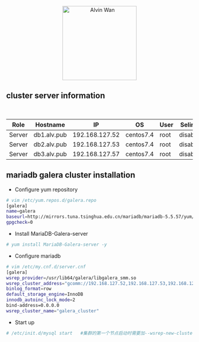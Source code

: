 <p align='center'> <a href='https://github.com/alvinwancn' target="_blank"> <img src='https://github.com/AlvinWanCN/life-record/raw/master/images/etlucency.png' alt='Alvin Wan' width=200></a></p>

## cluster server information

<html>
<table>
    <thead>
        <th>Role</th>
        <th>Hostname</th>
        <th>IP</th>
        <th>OS</th>
        <th>User</th>
        <th>Selinux</th>
        <th>Firewalld</th>
    </thead>
    <tr>
        <td>Server</td>
        <td>db1.alv.pub</td>
        <td>192.168.127.52</td>
        <td>centos7.4</td>
        <td>root</td>
        <td>disabled</td>
        <td>disabled</td>
    </tr>
    <tr>
        <td>Server</td>
        <td>db2.alv.pub</td>
        <td>192.168.127.53</td>
        <td>centos7.4</td>
        <td>root</td>
        <td>disabled</td>
        <td>disabled</td>
    </tr>
    <tr>
        <td>Server</td>
        <td>db3.alv.pub</td>
        <td>192.168.127.57</td>
        <td>centos7.4</td>
        <td>root</td>
        <td>disabled</td>
        <td>disabled</td>
    </tr>
</table>
 </html>



## mariadb galera cluster installation

- Configure yum repository 
```bash
# vim /etc/yum.repos.d/galera.repo 
[galera]
name=galera
baseurl=http://mirrors.tuna.tsinghua.edu.cn/mariadb/mariadb-5.5.57/yum/centos7-amd64/
gpgcheck=0
```

- Install  MariaDB-Galera-server 
```bash
# yum install MariaDB-Galera-server -y
```

- Configure mariadb
```bash
# vim /etc/my.cnf.d/server.cnf
[galera]
wsrep_provider=/usr/lib64/galera/libgalera_smm.so
wsrep_cluster_address="gcomm://192.168.127.52,192.168.127.53,192.168.127.57"
binlog_format=row
default_storage_engine=InnoDB
innodb_autoinc_lock_mode=2
bind-address=0.0.0.0
wsrep_cluster_name="galera_cluster"
```

- Start up
```bash
# /etc/init.d/mysql start   #集群的第一个节点启动时需要加--wsrep-new-cluster 参数，其他节点接下来启动时不需要加。
```

